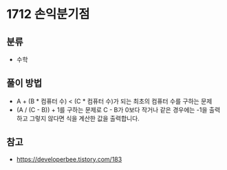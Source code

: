 # 1712 손익분기점

## 분류
- 수학

## 풀이 방법
- A + (B * 컴퓨터 수) < (C * 컴퓨터 수)가 되는 최초의 컴퓨터 수를 구하는 문제
- (A / (C - B)) + 1를 구하는 문제로 C - B가 0보다 작거나 같은 경우에는 -1을 출력하고 그렇지 않다면 식을 계산한 값을 출력합니다.

## 참고
- https://developerbee.tistory.com/183
